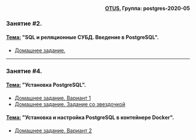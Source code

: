 <div align="right"><h4><a href="https://otus.ru/">OTUS.</a> Группа: postgres-2020-05</div>

### **Занятие #2.**
#### <u>Тема:</u> "SQL и реляционные СУБД. Введение в PostgreSQL".
- [Домашнее задание.](https://github.com/radchenkoam/OTUS-postgres-2020-05/blob/dev/lessons/lesson%20%232%20homework.md "Ctrl+click - new tab")
***
### **Занятие #4.**
#### <u>Тема:</u> "Установка PostgreSQL". 
- [Домашнее задание. Вариант 1](https://github.com/radchenkoam/OTUS-postgres-2020-05/blob/dev/lessons/lesson%20%234%20homework%201%20var.md "Ctrl+click - new tab")
- [Домашнее задание. Задание со звездочкой](https://github.com/radchenkoam/OTUS-postgres-2020-05/blob/dev/lessons/lesson%20%234%20homework%201%20var%20asterisk.md "Ctrl+click - new tab")
#### <u>Тема:</u> "Установка и настройка PostgreSQL в контейнере Docker". 
- [Домашнее задание. Вариант 2](https://github.com/radchenkoam/OTUS-postgres-2020-05/blob/dev/lessons/lesson%20%234%20homework%202%20var.md "Ctrl+click - new tab")

